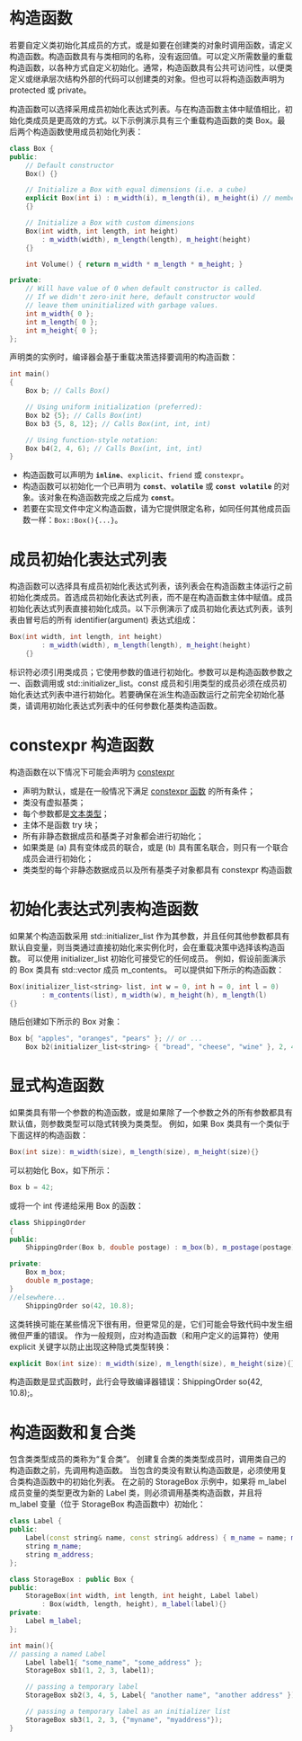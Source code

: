# 构造函数

若要自定义类初始化其成员的方式，或是如要在创建类的对象时调用函数，请定义构造函数。构造函数具有与类相同的名称，没有返回值。可以定义所需数量的重载构造函数，以各种方式自定义初始化。通常，构造函数具有公共可访问性，以便类定义或继承层次结构外部的代码可以创建类的对象。但也可以将构造函数声明为 protected 或 private。

构造函数可以选择采用成员初始化表达式列表。与在构造函数主体中赋值相比，初始化类成员是更高效的方式。以下示例演示具有三个重载构造函数的类 Box。最后两个构造函数使用成员初始化列表：

```cpp
class Box {
public:
    // Default constructor
    Box() {}

    // Initialize a Box with equal dimensions (i.e. a cube)
    explicit Box(int i) : m_width(i), m_length(i), m_height(i) // member init list
    {}

    // Initialize a Box with custom dimensions
    Box(int width, int length, int height)
        : m_width(width), m_length(length), m_height(height)
    {}

    int Volume() { return m_width * m_length * m_height; }

private:
    // Will have value of 0 when default constructor is called.
    // If we didn't zero-init here, default constructor would
    // leave them uninitialized with garbage values.
    int m_width{ 0 };
    int m_length{ 0 };
    int m_height{ 0 };
};
```

声明类的实例时，编译器会基于重载决策选择要调用的构造函数：

```cpp
int main()
{
    Box b; // Calls Box()

    // Using uniform initialization (preferred):
    Box b2 {5}; // Calls Box(int)
    Box b3 {5, 8, 12}; // Calls Box(int, int, int)

    // Using function-style notation:
    Box b4(2, 4, 6); // Calls Box(int, int, int)
}
```

- 构造函数可以声明为 **`inline`**、`explicit`、`friend` 或 `constexpr`。
- 构造函数可以初始化一个已声明为 **`const`**、**`volatile`** 或 **`const volatile`** 的对象。该对象在构造函数完成之后成为 **`const`**。
- 若要在实现文件中定义构造函数，请为它提供限定名称，如同任何其他成员函数一样：`Box::Box(){...}`。

# 成员初始化表达式列表

构造函数可以选择具有成员初始化表达式列表，该列表会在构造函数主体运行之前初始化类成员。首选成员初始化表达式列表，而不是在构造函数主体中赋值。成员初始化表达式列表直接初始化成员。以下示例演示了成员初始化表达式列表，该列表由冒号后的所有 identifier(argument) 表达式组成：

```cpp
Box(int width, int length, int height)
        : m_width(width), m_length(length), m_height(height)
    {}
```

标识符必须引用类成员；它使用参数的值进行初始化。参数可以是构造函数参数之一、函数调用或 std::initializer_list<T>。const 成员和引用类型的成员必须在成员初始化表达式列表中进行初始化。若要确保在派生构造函数运行之前完全初始化基类，请调用初始化表达式列表中的任何参数化基类构造函数。

# constexpr 构造函数

构造函数在以下情况下可能会声明为 [constexpr](https://learn.microsoft.com/zh-cn/cpp/cpp/constexpr-cpp?view=msvc-170)

- 声明为默认，或是在一般情况下满足 [constexpr 函数](https://learn.microsoft.com/zh-cn/cpp/cpp/constexpr-cpp?view=msvc-170#constexpr_functions) 的所有条件；
- 类没有虚拟基类；
- 每个参数都是[文本类型](https://learn.microsoft.com/zh-cn/cpp/cpp/trivial-standard-layout-and-pod-types?view=msvc-170#literal_types)；
- 主体不是函数 try 块；
- 所有非静态数据成员和基类子对象都会进行初始化；
- 如果类是 (a) 具有变体成员的联合，或是 (b) 具有匿名联合，则只有一个联合成员会进行初始化；
- 类类型的每个非静态数据成员以及所有基类子对象都具有 constexpr 构造函数

# 初始化表达式列表构造函数

如果某个构造函数采用 std::initializer_list<T> 作为其参数，并且任何其他参数都具有默认自变量，则当类通过直接初始化来实例化时，会在重载决策中选择该构造函数。 可以使用 initializer_list 初始化可接受它的任何成员。 例如，假设前面演示的 Box 类具有 std::vector<string> 成员 m_contents。 可以提供如下所示的构造函数：

```cpp
Box(initializer_list<string> list, int w = 0, int h = 0, int l = 0)
        : m_contents(list), m_width(w), m_height(h), m_length(l)
{}
```

随后创建如下所示的 Box 对象：

```cpp
Box b{ "apples", "oranges", "pears" }; // or ...
    Box b2(initializer_list<string> { "bread", "cheese", "wine" }, 2, 4, 6);
```

# 显式构造函数

如果类具有带一个参数的构造函数，或是如果除了一个参数之外的所有参数都具有默认值，则参数类型可以隐式转换为类类型。 例如，如果 Box 类具有一个类似于下面这样的构造函数：

```cpp
Box(int size): m_width(size), m_length(size), m_height(size){}
```

可以初始化 Box，如下所示：

```cpp
Box b = 42;
```

或将一个 int 传递给采用 Box 的函数：

```cpp
class ShippingOrder
{
public:
    ShippingOrder(Box b, double postage) : m_box(b), m_postage(postage){}

private:
    Box m_box;
    double m_postage;
}
//elsewhere...
    ShippingOrder so(42, 10.8);
```

这类转换可能在某些情况下很有用，但更常见的是，它们可能会导致代码中发生细微但严重的错误。 作为一般规则，应对构造函数（和用户定义的运算符）使用 explicit 关键字以防止出现这种隐式类型转换：

```cpp
explicit Box(int size): m_width(size), m_length(size), m_height(size){}
```

构造函数是显式函数时，此行会导致编译器错误：ShippingOrder so(42, 10.8);。

# 构造函数和复合类

包含类类型成员的类称为“复合类”。 创建复合类的类类型成员时，调用类自己的构造函数之前，先调用构造函数。 当包含的类没有默认构造函数是，必须使用复合类构造函数中的初始化列表。 在之前的 StorageBox 示例中，如果将 m_label 成员变量的类型更改为新的 Label 类，则必须调用基类构造函数，并且将 m_label 变量（位于 StorageBox 构造函数中）初始化：

```cpp
class Label {
public:
    Label(const string& name, const string& address) { m_name = name; m_address = address; }
    string m_name;
    string m_address;
};

class StorageBox : public Box {
public:
    StorageBox(int width, int length, int height, Label label)
        : Box(width, length, height), m_label(label){}
private:
    Label m_label;
};

int main(){
// passing a named Label
    Label label1{ "some_name", "some_address" };
    StorageBox sb1(1, 2, 3, label1);

    // passing a temporary label
    StorageBox sb2(3, 4, 5, Label{ "another name", "another address" });

    // passing a temporary label as an initializer list
    StorageBox sb3(1, 2, 3, {"myname", "myaddress"});
}
```
